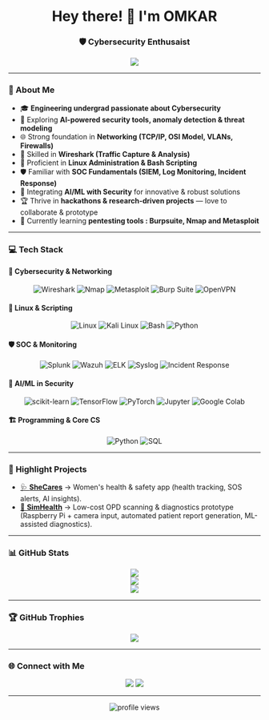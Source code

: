 <h1 align="center">Hey there! 👋 I'm OMKAR</h1>
<h3 align="center">🛡️ Cybersecurity Enthusaist </h3>

<p align="center">
  <img src="https://readme-typing-svg.herokuapp.com?font=Fira+Code&size=21&duration=3000&pause=1000&center=true&vCenter=true&width=520&lines=Passionate+about+Cybersecurity;AI+%2B+ML+for+Secure+Systems;Exploring+Quantum+Technologies;Always+Learning+%26+Building;❤️Hackathons+%26+Research+Projects"/>
</p>

---

### 🧠 About Me

- 🎓 **Engineering undergrad passionate about Cybersecurity**
- 🔐 Exploring **AI-powered security tools, anomaly detection & threat modeling**
- 🌐 Strong foundation in **Networking (TCP/IP, OSI Model, VLANs, Firewalls)**
- 📡 Skilled in **Wireshark (Traffic Capture & Analysis)**
- 🐧 Proficient in **Linux Administration & Bash Scripting**
- 🛡️ Familiar with **SOC Fundamentals (SIEM, Log Monitoring, Incident Response)**
- 🤖 Integrating **AI/ML with Security** for innovative & robust solutions
- 🏆 Thrive in **hackathons & research-driven projects** — love to collaborate & prototype
- 🌱 Currently learning **pentesting tools : Burpsuite, Nmap and Metasploit**

---

### 💻 Tech Stack

#### 🔐 Cybersecurity & Networking
<div align="center">

![Wireshark](https://img.shields.io/badge/Wireshark-1679A7?style=for-the-badge&logo=wireshark&logoColor=white)
![Nmap](https://img.shields.io/badge/Nmap-005C9C?style=for-the-badge&logo=nmap&logoColor=white)
![Metasploit](https://img.shields.io/badge/Metasploit-272822?style=for-the-badge&logo=metasploit&logoColor=blue)
![Burp Suite](https://img.shields.io/badge/Burp%20Suite-FF6633?style=for-the-badge&logo=burpsuite&logoColor=white)
![OpenVPN](https://img.shields.io/badge/OpenVPN-EA7E20?style=for-the-badge&logo=openvpn&logoColor=white)

</div>

#### 🐧 Linux & Scripting
<div align="center">

![Linux](https://img.shields.io/badge/Linux-FCC624?style=for-the-badge&logo=linux&logoColor=black)
![Kali Linux](https://img.shields.io/badge/Kali%20Linux-557C94?style=for-the-badge&logo=kalilinux&logoColor=white)
![Bash](https://img.shields.io/badge/Bash-4EAA25?style=for-the-badge&logo=gnubash&logoColor=white)
![Python](https://img.shields.io/badge/Python-3776AB?style=for-the-badge&logo=python&logoColor=white)

</div>

#### 🛡️ SOC & Monitoring
<div align="center">

![Splunk](https://img.shields.io/badge/Splunk-000000?style=for-the-badge&logo=splunk&logoColor=white)
![Wazuh](https://img.shields.io/badge/Wazuh-0061A5?style=for-the-badge)
![ELK](https://img.shields.io/badge/ELK-005571?style=for-the-badge&logo=elastic&logoColor=white)
![Syslog](https://img.shields.io/badge/Syslog-FFCC00?style=for-the-badge)
![Incident Response](https://img.shields.io/badge/Incident%20Response-CC0000?style=for-the-badge)

</div>

#### 🤖 AI/ML in Security
<div align="center">

![scikit-learn](https://img.shields.io/badge/scikit--learn-F7931E?style=for-the-badge&logo=scikit-learn&logoColor=white)
![TensorFlow](https://img.shields.io/badge/TensorFlow-FF6F00?style=for-the-badge&logo=tensorflow&logoColor=white)
![PyTorch](https://img.shields.io/badge/PyTorch-EE4C2C?style=for-the-badge&logo=pytorch&logoColor=white)
![Jupyter](https://img.shields.io/badge/Jupyter-F37626?style=for-the-badge&logo=jupyter&logoColor=white)
![Google Colab](https://img.shields.io/badge/Colab-F9AB00?style=for-the-badge&logo=googlecolab&logoColor=white)

</div>


#### 🏗️ Programming & Core CS
<div align="center">

![Python](https://img.shields.io/badge/Python-3776AB?style=for-the-badge&logo=python&logoColor=white)
![SQL](https://img.shields.io/badge/SQL-336791?style=for-the-badge&logo=postgresql&logoColor=white)

</div>

---

### 🚀 Highlight Projects

- <a href="https://github.com/omkarputti/SIMHEALTH">🩺 **SheCares**</a> → Women's health & safety app (health tracking, SOS alerts, AI insights).
- <a href="https://github.com/omkarputti/SHECARES">🏥 **SimHealth**</a> → Low-cost OPD scanning & diagnostics prototype (Raspberry Pi + camera input, automated patient report generation, ML-assisted diagnostics).

---

### 📊 GitHub Stats

<div align="center">

<a href="https://github.com/omkarputti">
  <img src="https://streak-stats.demolab.com?user=omkarputti&theme=tokyonight&hide_border=true&date_format=M%20j%5B%2C%20Y%5D"/>
</a>
<br/>
<a href="https://github.com/omkarputti">
  <img src="https://github-readme-stats.vercel.app/api?username=omkarputti&show_icons=true&theme=radical&hide_border=true"/>
</a>
<br/>
<a href="https://github.com/omkarputti">
  <img src="https://github-readme-stats.vercel.app/api/top-langs/?username=omkarputti&layout=compact&theme=radical&hide_border=true"/>
</a>

</div>

---

### 🏆 GitHub Trophies

<p align="center">
  <img src="https://github-profile-trophy.vercel.app/?username=OmkarPutti&theme=radical&no-frame=true&row=1&margin-w=10&margin-h=10" />
</p>

---

### 🌐 Connect with Me

<p align="center">
  <a href="omkarputti@zohomail.in"><img src="https://img.shields.io/badge/Gmail-D14836?style=for-the-badge&logo=gmail&logoColor=white"></a>
  <a href="https://www.linkedin.com/in/omkarputti/"><img src="https://img.shields.io/badge/LinkedIn-0077B5?style=for-the-badge&logo=linkedin&logoColor=white"></a>
</p>

---

<p align="center">
  <img src="https://komarev.com/ghpvc/?username=OmkarPutti&label=Profile%20views&color=0e75b6&style=flat" alt="profile views"/>
</p>
